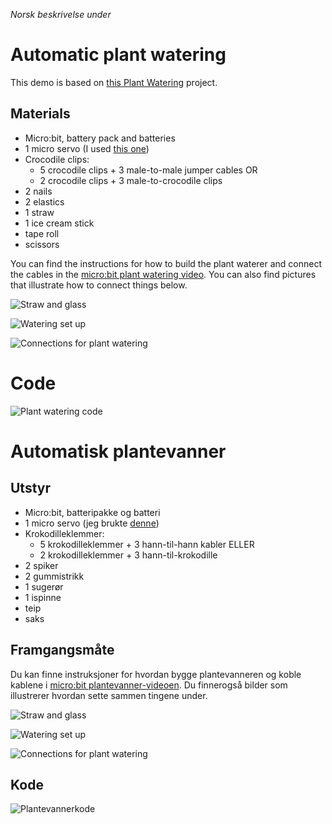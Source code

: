 <i>Norsk beskrivelse under</i>

# Automatic plant watering

This demo is based on [this Plant Watering](https://makecode.microbit.org/projects/plant-watering) project. 

## Materials
* Micro:bit, battery pack and batteries
* 1 micro servo (I used [this one](https://www.digikey.no/no/products/detail/dfrobot/SER0037/7087144))
* Crocodile clips:
    * 5 crocodile clips + 3 male-to-male jumper cables OR
    * 2 crocodile clips + 3 male-to-crocodile clips
* 2 nails
* 2 elastics
* 1 straw
* 1 ice cream stick
* tape roll
* scissors

You can find the instructions for how to build the plant waterer and connect the cables in the [micro:bit plant watering video](https://youtu.be/7eC_VjH1eP0). You can also find pictures that illustrate how to connect things below.

![Straw and glass](pictures/straw_and_glass.png)

![Watering set up](pictures/watering_setup.png)

![Connections for plant watering](pictures/plant_watering_connections.png)

# Code

![Plant watering code](pictures/plant_watering_code.png)

# Automatisk plantevanner

## Utstyr
* Micro:bit, batteripakke og batteri
* 1 micro servo (jeg brukte [denne](https://www.digikey.no/no/products/detail/dfrobot/SER0037/7087144))
* Krokodilleklemmer:
    * 5 krokodilleklemmer + 3 hann-til-hann kabler ELLER
    * 2 krokodilleklemmer + 3 hann-til-krokodille
* 2 spiker
* 2 gummistrikk
* 1 sugerør
* 1 ispinne
* teip
* saks

## Framgangsmåte

Du kan finne instruksjoner for hvordan bygge plantevanneren og koble kablene i [micro:bit plantevanner-videoen](https://youtu.be/7eC_VjH1eP0). Du finnerogså bilder som illustrerer hvordan sette sammen tingene under.

![Straw and glass](pictures/straw_and_glass.png)

![Watering set up](pictures/watering_setup.png)

![Connections for plant watering](pictures/plant_watering_connections.png)

## Kode

![Plantevannerkode](pictures/plante_vanner_kode.png)
